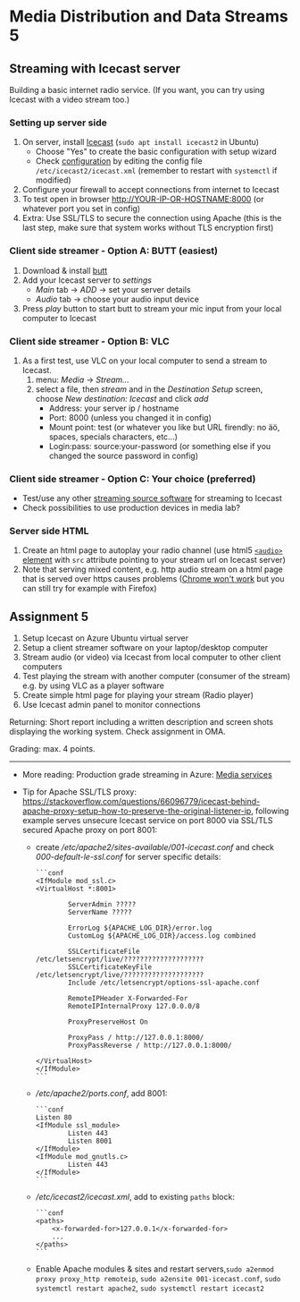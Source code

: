 # Media Distribution and Data Streams 5

## Streaming with Icecast server

Building a basic internet radio service. (If you want, you can try using Icecast with a video stream too.)

### Setting up server side

1. On server, install [Icecast](https://icecast.org/) (`sudo apt install icecast2` in Ubuntu)
    - Choose "Yes" to create the basic configuration with setup wizard
    - Check [configuration](https://icecast.org/docs/icecast-2.4.1/config-file.html) by editing the config file `/etc/icecast2/icecast.xml` (remember to restart with `systemctl` if modified)
1. Configure your firewall to accept connections from internet to Icecast
1. To test open in browser <http://YOUR-IP-OR-HOSTNAME:8000> (or whatever port you set in config)
1. Extra: Use SSL/TLS to secure the connection using Apache (this is the last step, make sure that system works without TLS encryption first)

### Client side streamer - Option A: BUTT (easiest)

1. Download & install [butt](http://danielnoethen.de/butt/)
1. Add your Icecast server to _settings_
    - _Main_ tab -> _ADD_ -> set your server details
    - _Audio_ tab -> choose your audio input device
1. Press _play_ button to start butt to stream your mic input from your local computer to Icecast

### Client side streamer - Option B: VLC

1. As a first test, use VLC on your local computer to send a stream to Icecast.
    1. menu: _Media_ -> _Stream..._
    1. select a file, then _stream_ and in the _Destination Setup_ screen, choose _New destination: Icecast_ and click _add_
        - Address: your server ip / hostname
        - Port: 8000 (unless you changed it in config)
        - Mount point: test (or whatever you like but URL firendly: no äö, spaces, specials characters, etc...)
        - Login:pass: source:your-password (or something else if you changed the source password in config)  

### Client side streamer - Option C: Your choice (preferred)

- Test/use any other [streaming source software](https://icecast.org/apps/) for streaming to Icecast
- Check possibilities to use production devices in media lab?

### Server side HTML

1. Create an html page to autoplay your radio channel (use html5 [`<audio>` element](https://developer.mozilla.org/en-US/docs/Web/HTML/Element/audio) with `src` attribute pointing to your stream url on Icecast server)
1. Note that serving mixed content, e.g. http audio stream on a html page that is served over https causes problems ([Chrome won't work](https://www.howtogeek.com/443032/what-is-mixed-content-and-why-is-chrome-blocking-it/) but you can still try for example with Firefox)

## Assignment 5

1. Setup Icecast on Azure Ubuntu virtual server
1. Setup a client streamer software on your laptop/desktop computer
1. Stream audio (or video) via Icecast from local computer to other client computers
1. Test playing the stream with another computer (consumer of the stream) e.g. by using VLC as a player software
1. Create simple html page for playing your stream (Radio player)
1. Use Icecast admin panel to monitor connections

Returning: Short report including a written description and screen shots displaying the working system. Check assignment in OMA.  

Grading: max. 4 points.

---

- More reading: Production grade streaming in Azure: [Media services](https://docs.microsoft.com/en-us/azure/media-services/)

- Tip for Apache SSL/TLS proxy: <https://stackoverflow.com/questions/66096779/icecast-behind-apache-proxy-setup-how-to-preserve-the-original-listener-ip>, following example serves unsecure Icecast service on port 8000 via SSL/TLS secured Apache proxy on port 8001:
  - create _/etc/apache2/sites-available/001-icecast.conf_ and check _000-default-le-ssl.conf_ for server specific details:

        ```conf
        <IfModule mod_ssl.c>
        <VirtualHost *:8001>

                ServerAdmin ?????
                ServerName ?????

                ErrorLog ${APACHE_LOG_DIR}/error.log
                CustomLog ${APACHE_LOG_DIR}/access.log combined

                SSLCertificateFile /etc/letsencrypt/live/????????????????????
                SSLCertificateKeyFile /etc/letsencrypt/live/????????????????????
                Include /etc/letsencrypt/options-ssl-apache.conf

                RemoteIPHeader X-Forwarded-For
                RemoteIPInternalProxy 127.0.0.0/8

                ProxyPreserveHost On

                ProxyPass / http://127.0.0.1:8000/
                ProxyPassReverse / http://127.0.0.1:8000/

        </VirtualHost>
        </IfModule>        
        ```

  - _/etc/apache2/ports.conf_, add 8001:

        ```conf
        Listen 80
        <IfModule ssl_module>
                Listen 443
                Listen 8001
        </IfModule>
        <IfModule mod_gnutls.c>
                Listen 443
        </IfModule>
        ```

  - _/etc/icecast2/icecast.xml_, add to existing `paths` block:

        ```conf
        <paths>
            <x-forwarded-for>127.0.0.1</x-forwarded-for>
            ...
        </paths>
        ```

  - Enable Apache modules & sites and restart servers,`sudo a2enmod proxy proxy_http remoteip`, `sudo a2ensite 001-icecast.conf`, `sudo systemctl restart apache2`, `sudo systemctl restart icecast2`



